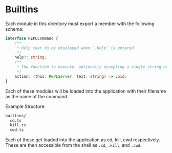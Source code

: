 # Builtins

Each module in this directory must export a member with the following schema:

```ts
interface REPLCommand {
    /**
     * Help text to be displayed when `.help` is entered.
     */
    help?: string;
    /**
     * The function to execute, optionally accepting a single string argument.
     */
    action: (this: REPLServer, text: string) => void;
}
```

Each of these modules will be loaded into the application with their filename as the name of the command.

Example Structure:

```txt
builtins/
  cd.ts
  kill.ts
  cwd.ts
```

Each of these get loaded into the application as cd, kill, cwd respectively. These are then accessible from the shell as `.cd`, `.kill`, and `.cwd`.
